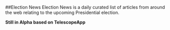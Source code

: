 ##Election News
Election News is a daily curated list of articles from around the web relating to the upcoming Presidential election.

**Still in Alpha based on TelescopeApp**